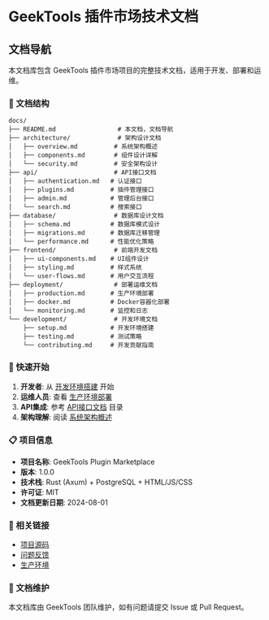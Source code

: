 # GeekTools 插件市场技术文档

## 文档导航

本文档库包含 GeekTools 插件市场项目的完整技术文档，适用于开发、部署和运维。

### 📁 文档结构

```
docs/
├── README.md                 # 本文档，文档导航
├── architecture/             # 架构设计文档
│   ├── overview.md          # 系统架构概述
│   ├── components.md        # 组件设计详解
│   └── security.md          # 安全架构设计
├── api/                     # API接口文档
│   ├── authentication.md   # 认证接口
│   ├── plugins.md          # 插件管理接口
│   ├── admin.md            # 管理后台接口
│   └── search.md           # 搜索接口
├── database/                # 数据库设计文档
│   ├── schema.md           # 数据库模式设计
│   ├── migrations.md       # 数据库迁移管理
│   └── performance.md      # 性能优化策略
├── frontend/                # 前端开发文档
│   ├── ui-components.md    # UI组件设计
│   ├── styling.md          # 样式系统
│   └── user-flows.md       # 用户交互流程
├── deployment/              # 部署运维文档
│   ├── production.md       # 生产环境部署
│   ├── docker.md           # Docker容器化部署
│   └── monitoring.md       # 监控和日志
└── development/             # 开发环境文档
    ├── setup.md            # 开发环境搭建
    ├── testing.md          # 测试策略
    └── contributing.md     # 开发贡献指南
```

### 🚀 快速开始

1. **开发者**: 从 [开发环境搭建](development/setup.md) 开始
2. **运维人员**: 查看 [生产环境部署](deployment/production.md)
3. **API集成**: 参考 [API接口文档](api/) 目录
4. **架构理解**: 阅读 [系统架构概述](architecture/overview.md)

### 📋 项目信息

- **项目名称**: GeekTools Plugin Marketplace
- **版本**: 1.0.0
- **技术栈**: Rust (Axum) + PostgreSQL + HTML/JS/CSS
- **许可证**: MIT
- **文档更新日期**: 2024-08-01

### 🔗 相关链接

- [项目源码](https://github.com/geektools/pluginmarket)
- [问题反馈](https://github.com/geektools/pluginmarket/issues)
- [生产环境](https://plugins.geektools.com)

### 📝 文档维护

本文档库由 GeekTools 团队维护，如有问题请提交 Issue 或 Pull Request。
